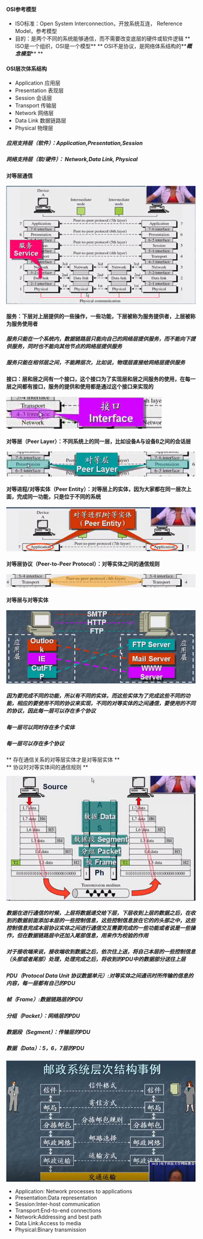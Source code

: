 #### OSI参考模型

* ISO标准：Open System Interconnection，开放系统互连， Reference Model，参考模型
* 目的：是两个不同的系统能够通信，而不需要改变底层的硬件或软件逻辑
  ** ISO是一个组织，OSI是一个模型**
  ** OSI不是协议，是网络体系结构的**_**概念模型**_** **

#### OSI层次体系结构

* Application  应用层
* Presentation 表现层
* Session 会话层
* Transport  传输层
* Network 网络层
* Data Link 数据链路层
* Physical 物理层

##### 应用支持层（软件）：Application,Presentation,Session

##### 网络支持层（软/硬件）： Network,Data Link, Physical

#### 对等层通信

![](/assets/18-4-22-4.png)

#### 服务：下层对上层提供的一些操作，一些功能，下层被称为服务提供者，上层被称为服务使用者

##### 服务只能在一个系统内，数据链路层只能向自己的网络层提供服务，而不能向下提供服务，同时也不能向其他节点的网络层提供服务

##### 服务只能在相邻层之间，不能跨层次，比如说，物理层直接给网络层提供服务

#### 接口：层和层之间有一个接口，这个接口为了实现层和层之间服务的使用，在每一层之间都有接口，服务的提供和使用都是通过这个接口来实现的

![](/assets/18-2-22-5.png)

#### 对等层（Peer Layer）：不同系统上的同一层，比如设备A与设备B之间的会话层

![](/assets/18-2-22-6.png)

#### 对等进程/对等实体（Peer Entity）：对等层上的实体，因为大家都在同一层次上面，完成同一功能，只是位于不同的系统

![](/assets/18-2-22-7.png)

#### 对等层协议（Peer-to-Peer Protocol）：对等实体之间的通信规则

![](/assets/18-2-22-8.png)

#### 对等层与对等实体

![](/assets/18-2-22-9.png)

##### 因为要完成不同的功能，所以有不同的实体，而这些实体为了完成这些不同的功能，相应的要使用不同的协议来实现，不同的对等实体的之间通信，要使用的不同的协议，因此每一层可以存在多个协议

##### 每一层可以同时存在多个实体

##### 每一层可以存在多个协议

** 存在通信关系的对等层实体才是对等层实体  **  
** 协议时对等实体间的通信规则 **

![](/assets/18-4-23-1.png)
##### 数据在进行通信的时候，上层将数据递交给下层，下层收到上层的数据之后，在收到的数据前面添加本层的一些控制信息，这些控制信息放在它的的头部之中，这些控制信息完成本层协议实体之间进行通信交互需要完成的一些功能或者说是一些操作，但在数据链路层中还加入尾部信息，用来作为校验的作用

##### 对于接收端来说，接收端收到数据之后，依次往上送，将自己本层的一些控制信息（头部或者尾部）处理，处理完成之后，将收到的PDU中的数据部分送往上层

##### PDU（Protocol Data Unit 协议数据单元）:对等实体之间通讯时所传输的信息的内容，每一层都有自己的PDU

##### 帧（Frame）:数据链路层的PDU

##### 分组（Packet）：网络层的PDU

##### 数据段（Segment）：传输层的PDU

##### 数据（Data）：5，6，7层的PDU

![](/assets/18-4-23-2.png)

* Application: Network processes to applications
* Presentation:Data representation
* Session:Inter-host communication
* Transport:End-to-end connections
* Network:Addressing and best path
* Data Link:Access to media
* Physical:Binary transmission




